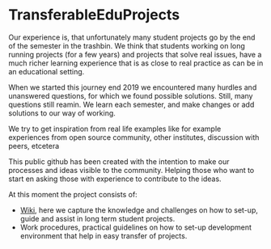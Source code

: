 # TransferableEduProjects

Our experience is, that unfortunately many student projects go by the end of the semester in the trashbin.
We think that students working on long running projects (for a few years) and projects that solve real issues, have a much richer learning experience that is as close to real practice as can be in an educational setting.

When we started this journey end 2019 we encountered many hurdles and unanswered questions, for which we found possible solutions. Still, many questions still reamin. We learn each semester, and make changes or add solutions to our way of working.

We try to get inspiration from real life examples like for example experiences from open source community, other institutes, discussion with peers, etcetera

This public github has been created with the intention to make our processes and ideas visible to the community. Helping those who want to start en asking those with experience to contribute to the ideas.

At this moment the project consists of:
* <a href="https://github.com/patrickdb/TransferableEduProjects/wiki">Wiki</a>, here we capture the knowledge and challenges on how to set-up, guide and assist in long term student projects. 
* Work procedures, practical guidelines on how to set-up development environment that help in easy transfer of projects.
